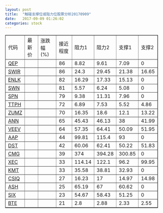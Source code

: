 ```yaml
---
layout: post
title:  "触碰支撑位或阻力位股票分析20170909"
date:   2017-09-09 01:26:02
categories: stock
---
```

<script type="text/javascript">
var stockList = []
stockList.push('gb_qep');
stockList.push('gb_swir');
stockList.push('gb_enlk');
stockList.push('gb_swn');
stockList.push('gb_spn');
stockList.push('gb_ttph');
stockList.push('gb_zumz');
stockList.push('gb_ann');
stockList.push('gb_veev');
stockList.push('gb_aap');
stockList.push('gb_dst');
stockList.push('gb_cmg');
stockList.push('gb_xec');
stockList.push('gb_kmt');
stockList.push('gb_csiq');
stockList.push('gb_ash');
stockList.push('gb_six');
stockList.push('gb_bte');
</script>
<table border="1">
 <tr>
 <td>代码</td>
 <td>最新价</td>
 <td>涨跌幅(%)</td>
 <td>接近程度</td>
 <td>阻力1</td>
 <td>阻力2</td>
 <td>支撑1</td>
 <td>支撑2</td>
</tr>
  <tr id="qep" class="green">
  <td><a href="http://stock.finance.sina.com.cn/usstock/quotes/QEP.html" target="_blank">QEP</a></td><td></td><td></td><td>86</td><td>8.82</td><td>9.61</td><td>7.09</td><td>0</td></tr>
  <tr id="swir" class="green">
  <td><a href="http://stock.finance.sina.com.cn/usstock/quotes/SWIR.html" target="_blank">SWIR</a></td><td></td><td></td><td>86</td><td>24.3</td><td>29.45</td><td>21.38</td><td>16.65</td></tr>
  <tr id="enlk" class="red">
  <td><a href="http://stock.finance.sina.com.cn/usstock/quotes/ENLK.html" target="_blank">ENLK</a></td><td></td><td></td><td>82</td><td>16.29</td><td>17.33</td><td>15.13</td><td>0</td></tr>
  <tr id="swn" class="green">
  <td><a href="http://stock.finance.sina.com.cn/usstock/quotes/SWN.html" target="_blank">SWN</a></td><td></td><td></td><td>81</td><td>5.57</td><td>6.24</td><td>5.08</td><td>0</td></tr>
  <tr id="spn" class="red">
  <td><a href="http://stock.finance.sina.com.cn/usstock/quotes/SPN.html" target="_blank">SPN</a></td><td></td><td></td><td>79</td><td>9.38</td><td>11.31</td><td>7.96</td><td>0</td></tr>
  <tr id="ttph" class="red">
  <td><a href="http://stock.finance.sina.com.cn/usstock/quotes/TTPH.html" target="_blank">TTPH</a></td><td></td><td></td><td>72</td><td>6.89</td><td>7.53</td><td>5.52</td><td>4.86</td></tr>
  <tr id="zumz" class="red">
  <td><a href="http://stock.finance.sina.com.cn/usstock/quotes/ZUMZ.html" target="_blank">ZUMZ</a></td><td></td><td></td><td>70</td><td>16.35</td><td>18.6</td><td>12.1</td><td>13.22</td></tr>
  <tr id="ann" class="red">
  <td><a href="http://stock.finance.sina.com.cn/usstock/quotes/ANN.html" target="_blank">ANN</a></td><td></td><td></td><td>65</td><td>45.43</td><td>46.13</td><td>38</td><td>41.99</td></tr>
  <tr id="veev" class="red">
  <td><a href="http://stock.finance.sina.com.cn/usstock/quotes/VEEV.html" target="_blank">VEEV</a></td><td></td><td></td><td>64</td><td>57.35</td><td>64.41</td><td>50.09</td><td>51.95</td></tr>
  <tr id="aap" class="green">
  <td><a href="http://stock.finance.sina.com.cn/usstock/quotes/AAP.html" target="_blank">AAP</a></td><td></td><td></td><td>44</td><td>99.81</td><td>115.4</td><td>93</td><td>0</td></tr>
  <tr id="dst" class="green">
  <td><a href="http://stock.finance.sina.com.cn/usstock/quotes/DST.html" target="_blank">DST</a></td><td></td><td></td><td>42</td><td>60.06</td><td>62.41</td><td>50.22</td><td>51.83</td></tr>
  <tr id="cmg" class="green">
  <td><a href="http://stock.finance.sina.com.cn/usstock/quotes/CMG.html" target="_blank">CMG</a></td><td></td><td></td><td>39</td><td>374</td><td>394.28</td><td>300.85</td><td>0</td></tr>
  <tr id="xec" class="green">
  <td><a href="http://stock.finance.sina.com.cn/usstock/quotes/XEC.html" target="_blank">XEC</a></td><td></td><td></td><td>33</td><td>114.14</td><td>122.1</td><td>96.2</td><td>99.95</td></tr>
  <tr id="kmt" class="red">
  <td><a href="http://stock.finance.sina.com.cn/usstock/quotes/KMT.html" target="_blank">KMT</a></td><td></td><td></td><td>33</td><td>35.58</td><td>38.81</td><td>32.93</td><td>0</td></tr>
  <tr id="csiq" class="green">
  <td><a href="http://stock.finance.sina.com.cn/usstock/quotes/CSIQ.html" target="_blank">CSIQ</a></td><td></td><td></td><td>27</td><td>16.23</td><td>17</td><td>14.97</td><td>14.98</td></tr>
  <tr id="ash" class="green">
  <td><a href="http://stock.finance.sina.com.cn/usstock/quotes/ASH.html" target="_blank">ASH</a></td><td></td><td></td><td>25</td><td>65.19</td><td>67</td><td>60.62</td><td>0</td></tr>
  <tr id="six" class="green">
  <td><a href="http://stock.finance.sina.com.cn/usstock/quotes/SIX.html" target="_blank">SIX</a></td><td></td><td></td><td>23</td><td>54.67</td><td>58.43</td><td>51.25</td><td>0</td></tr>
  <tr id="bte" class="green">
  <td><a href="http://stock.finance.sina.com.cn/usstock/quotes/BTE.html" target="_blank">BTE</a></td><td></td><td></td><td>21</td><td>2.8</td><td>2.88</td><td>2.33</td><td>2.55</td></tr>
</table>
